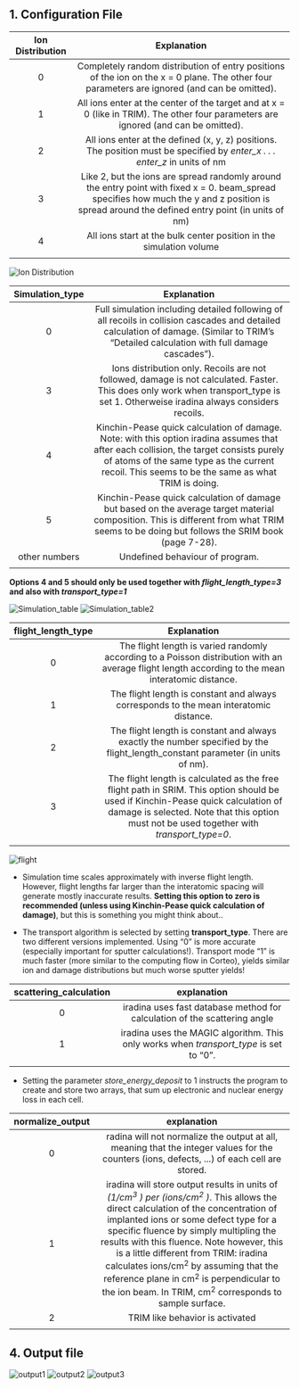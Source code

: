 ## 1. Configuration File
| **Ion Distribution** | **Explanation** | 
|:--------:|:--------:|
|  0  | Completely random distribution of entry positions of the ion on the x = 0 plane. The other four parameters are ignored (and can be omitted).   | 
|  1  | All ions enter at the center of the target and at x = 0 (like in TRIM). The other four parameters are ignored (and can be omitted).   | 
|  2  | All ions enter at the defined (x, y, z) positions. The position must be specified by *enter_x . . . enter_z* in units of nm |
| 3 | Like 2, but the ions are spread randomly around the entry point with fixed x = 0. beam_spread specifies how much the y and z position is spread around the defined entry point (in units of nm) |
| 4 | All ions start at the bulk center position in the simulation volume |
| | |


![Ion Distribution](manual_iradina/distribution.png)



| **Simulation_type** | **Explanation** | 
|:--------:|:--------:|
|  0  | Full simulation including detailed following of all recoils in collision cascades and detailed calculation of damage. (Similar to TRIM’s “Detailed calculation with full damage cascades”). | 
|  3  | Ions distribution only. Recoils are not followed, damage is not calculated. Faster. This does only work when transport_type is set 1. Otherweise iradina always considers recoils.   | 
|  4  | Kinchin-Pease quick calculation of damage. Note: with this option iradina assumes that after each collision, the target consists purely of atoms of the same type as the current recoil. This seems to be the same as what TRIM is doing.|
| 5 | Kinchin-Pease quick calculation of damage but based on the average target material composition. This is different from what TRIM seems to be doing but follows the SRIM book (page 7-28). |
| other numbers | Undefined behaviour of program. |
| | |

**Options 4 and 5 should only be used together with *flight_length_type=3* and also with *transport_type=1***

![Simulation_table](manual_iradina/simulation.png)
![Simulation_table2](manual_iradina/simulation2.png)


| **flight_length_type** | **Explanation** | 
|:--------:|:--------:|
|  0  | The flight length is varied randomly according to a Poisson distribution with an average flight length according to the mean interatomic distance. | 
|  1  | The flight length is constant and always corresponds to the mean interatomic distance.  | 
|  2  | The flight length is constant and always exactly the number specified by the flight_length_constant parameter (in units of nm).|
| 3 | The flight length is calculated as the free flight path in SRIM. This option should be used if Kinchin-Pease quick calculation of damage is selected. Note that this option must not be used together with *transport_type=0*. |
| | |

![flight](manual_iradina/flight_length.png)

- Simulation time scales approximately with inverse flight length. However, flight lengths far larger than the interatomic spacing will generate mostly inaccurate results. **Setting this option to zero is
recommended (unless using Kinchin-Pease quick calculation of damage)**, but this is something you might
think about..

- The transport algorithm is selected by setting **transport_type**. There are two different versions implemented. Using “0” is more accurate (especially important for sputter calculations!). Transport
mode “1” is much faster (more similar to the computing flow in Corteo), yields similar ion and damage
distributions but much worse sputter yields!  

| **scattering_calculation** | **explanation** |
|:--------:|:--------:|
| 0  | iradina uses fast database method for calculation of the scattering angle |
| 1 | iradina uses the MAGIC algorithm. This only works when *transport_type* is set to “0”. |
| | |


- Setting the parameter *store_energy_deposit* to 1 instructs the program to create and store
two arrays, that sum up electronic and nuclear energy loss in each cell.


| **normalize_output** | **explanation** |
|:--------:|:--------:|
| 0  | radina will not normalize the output at all, meaning that the integer values for the counters (ions, defects, ...) of each cell are stored. |
| 1 | iradina will store output results in units of *(1/cm$^3$ ) per (ions/cm$^2$ )*. This allows the direct calculation of the concentration of implanted ions or some defect type for a specific fluence by simply multipling the results with this fluence. Note however, this is a little different from TRIM: iradina calculates ions/cm$^2$ by assuming that the reference plane in cm$^2$ is perpendicular to the ion beam. In TRIM, cm$^2$ corresponds to sample surface.|
| 2 | TRIM like behavior is activated |
|||

## 4. Output file

![output1](manual_iradina/output1.png)
![output2](manual_iradina/output2.png)
![output3](manual_iradina/output3.png)